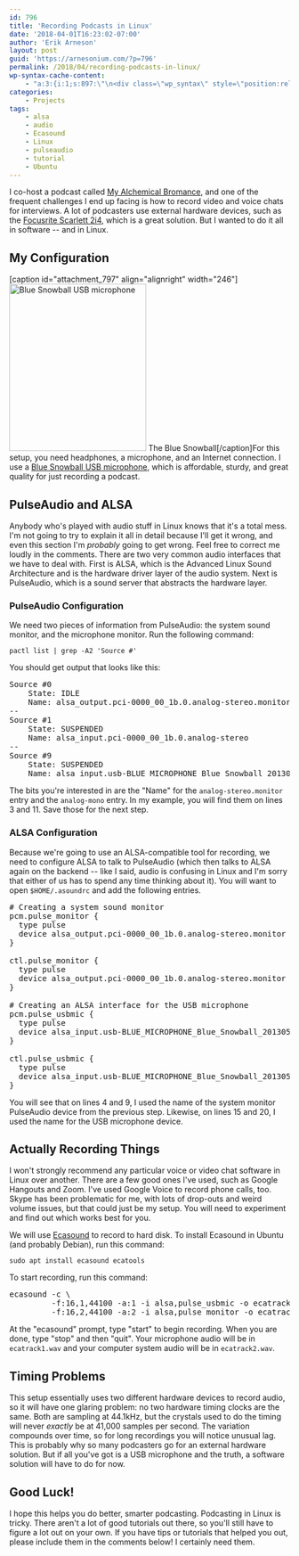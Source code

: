 ```yaml
---
id: 796
title: 'Recording Podcasts in Linux'
date: '2018-04-01T16:23:02-07:00'
author: 'Erik Arneson'
layout: post
guid: 'https://arnesonium.com/?p=796'
permalink: /2018/04/recording-podcasts-in-linux/
wp-syntax-cache-content:
    - "a:3:{i:1;s:897:\"\n<div class=\"wp_syntax\" style=\"position:relative;\"><table><tr><td class=\"line_numbers\"><pre>1\n2\n3\n4\n5\n6\n7\n8\n9\n10\n11\n</pre></td><td class=\"code\"><pre class=\"\" style=\"font-family:monospace;\">Source #<span style=\"\">0</span>\n    State: IDLE\n    Name: alsa_output.pci-0000_00_1b.0.analog-stereo.monitor\n--\nSource #<span style=\"\">1</span>\n    State: SUSPENDED\n    Name: alsa_input.pci-0000_00_1b.0.analog-stereo\n--\nSource #<span style=\"\">9</span>\n    State: SUSPENDED\n    Name: alsa_input.usb-BLUE_MICROPHONE_Blue_Snowball_201305-00.analog-mono</pre></td></tr></table><p class=\"theCode\" style=\"display:none;\">Source #0\n    State: IDLE\n    Name: alsa_output.pci-0000_00_1b.0.analog-stereo.monitor\n--\nSource #1\n    State: SUSPENDED\n    Name: alsa_input.pci-0000_00_1b.0.analog-stereo\n--\nSource #9\n    State: SUSPENDED\n    Name: alsa_input.usb-BLUE_MICROPHONE_Blue_Snowball_201305-00.analog-mono</p></div>\n\";i:2;s:1549:\"\n<div class=\"wp_syntax\" style=\"position:relative;\"><table><tr><td class=\"line_numbers\"><pre>1\n2\n3\n4\n5\n6\n7\n8\n9\n10\n11\n12\n13\n14\n15\n16\n17\n18\n19\n20\n21\n</pre></td><td class=\"code\"><pre class=\"\" style=\"font-family:monospace;\"># Creating a system sound monitor\npcm.pulse_monitor <span class=\"br0\">&#123;</span>\n  type pulse\n  device alsa_output.pci-0000_00_1b.0.analog-stereo.monitor\n<span class=\"br0\">&#125;</span>\n&nbsp;\nctl.pulse_monitor <span class=\"br0\">&#123;</span>\n  type pulse\n  device alsa_output.pci-0000_00_1b.0.analog-stereo.monitor\n<span class=\"br0\">&#125;</span>\n&nbsp;\n# Creating an ALSA interface for the USB microphone\npcm.pulse_usbmic <span class=\"br0\">&#123;</span>\n  type pulse\n  device alsa_input.usb-BLUE_MICROPHONE_Blue_Snowball_201305-00.analog-mono\n<span class=\"br0\">&#125;</span>\n&nbsp;\nctl.pulse_usbmic <span class=\"br0\">&#123;</span>\n  type pulse\n  device alsa_input.usb-BLUE_MICROPHONE_Blue_Snowball_201305-00.analog-mono\n<span class=\"br0\">&#125;</span></pre></td></tr></table><p class=\"theCode\" style=\"display:none;\"># Creating a system sound monitor\npcm.pulse_monitor {\n  type pulse\n  device alsa_output.pci-0000_00_1b.0.analog-stereo.monitor\n}\n\nctl.pulse_monitor {\n  type pulse\n  device alsa_output.pci-0000_00_1b.0.analog-stereo.monitor\n}\n\n# Creating an ALSA interface for the USB microphone\npcm.pulse_usbmic {\n  type pulse\n  device alsa_input.usb-BLUE_MICROPHONE_Blue_Snowball_201305-00.analog-mono\n}\n\nctl.pulse_usbmic {\n  type pulse\n  device alsa_input.usb-BLUE_MICROPHONE_Blue_Snowball_201305-00.analog-mono\n}</p></div>\n\";i:3;s:1028:\"\n<div class=\"wp_syntax\" style=\"position:relative;\"><table><tr><td class=\"line_numbers\"><pre>1\n2\n3\n</pre></td><td class=\"code\"><pre class=\"bash\" style=\"font-family:monospace;\">ecasound <span style=\"color: #660033;\">-c</span> \\\n         -f:<span style=\"color: #000000;\">16</span>,<span style=\"color: #000000;\">1</span>,<span style=\"color: #000000;\">44100</span> -a:<span style=\"color: #000000;\">1</span> <span style=\"color: #660033;\">-i</span> alsa,pulse_usbmic <span style=\"color: #660033;\">-o</span> ecatrack1.wav \\\n         -f:<span style=\"color: #000000;\">16</span>,<span style=\"color: #000000;\">2</span>,<span style=\"color: #000000;\">44100</span> -a:<span style=\"color: #000000;\">2</span> <span style=\"color: #660033;\">-i</span> alsa,pulse_monitor <span style=\"color: #660033;\">-o</span> ecatrack2.wav</pre></td></tr></table><p class=\"theCode\" style=\"display:none;\">ecasound -c \\\n         -f:16,1,44100 -a:1 -i alsa,pulse_usbmic -o ecatrack1.wav \\\n         -f:16,2,44100 -a:2 -i alsa,pulse_monitor -o ecatrack2.wav</p></div>\n\";}"
categories:
    - Projects
tags:
    - alsa
    - audio
    - Ecasound
    - Linux
    - pulseaudio
    - tutorial
    - Ubuntu
---
```


I co-host a podcast called <a href="https://myalchemicalbromance.com/" rel="noopener" target="_blank">My Alchemical Bromance</a>, and one of the frequent challenges I end up facing is how to record video and voice chats for interviews. A lot of podcasters use external hardware devices, such as the <a href="https://amzn.to/2Gt0iOc" rel="noopener" target="_blank">Focusrite Scarlett 2i4</a>, which is a great solution. But I wanted to do it all in software -- and in Linux.
<!--more-->

## My Configuration

[caption id="attachment_797" align="alignright" width="246"]<a href="https://amzn.to/2GJJBgt"><img src="https://arnesonium.com/wp-content/uploads/2018/04/Blue-Snowball-USB-246x300.png" alt="Blue Snowball USB microphone" width="246" height="300" class="size-medium wp-image-797" /></a> The Blue Snowball[/caption]For this setup, you need headphones, a microphone, and an Internet connection. I use a <a href="https://amzn.to/2H4C8Gs" rel="noopener" target="_blank">Blue Snowball USB microphone</a>, which is affordable, sturdy, and great quality for just recording a podcast.

## PulseAudio and ALSA

Anybody who's played with audio stuff in Linux knows that it's a total mess. I'm not going to try to explain it all in detail because I'll get it wrong, and even this section I'm *probably* going to get wrong. Feel free to correct me loudly in the comments. There are two very common audio interfaces that we have to deal with. First is ALSA, which is the Advanced Linux Sound Architecture and is the hardware driver layer of the audio system. Next is PulseAudio, which is a sound server that abstracts the hardware layer.

### PulseAudio Configuration

We need two pieces of information from PulseAudio: the system sound monitor, and the microphone monitor. Run the following command:

```shell
pactl list | grep -A2 'Source #'
```

You should get output that looks like this:

<pre line="1">
Source #0
	State: IDLE
	Name: alsa_output.pci-0000_00_1b.0.analog-stereo.monitor
--
Source #1
	State: SUSPENDED
	Name: alsa_input.pci-0000_00_1b.0.analog-stereo
--
Source #9
	State: SUSPENDED
	Name: alsa_input.usb-BLUE_MICROPHONE_Blue_Snowball_201305-00.analog-mono
</pre>

The bits you're interested in are the "Name" for the `analog-stereo.monitor` entry and the `analog-mono` entry. In my example, you will find them on lines 3 and 11. Save those for the next step.

### ALSA Configuration

Because we're going to use an ALSA-compatible tool for recording, we need to configure ALSA to talk to PulseAudio (which then talks to ALSA again on the backend -- like I said, audio is confusing in Linux and I'm sorry that either of us has to spend any time thinking about it). You will want to open `$HOME/.asoundrc` and add the following entries.

<pre line="1">
# Creating a system sound monitor
pcm.pulse_monitor {
  type pulse
  device alsa_output.pci-0000_00_1b.0.analog-stereo.monitor
}

ctl.pulse_monitor {
  type pulse
  device alsa_output.pci-0000_00_1b.0.analog-stereo.monitor
}

# Creating an ALSA interface for the USB microphone
pcm.pulse_usbmic {
  type pulse
  device alsa_input.usb-BLUE_MICROPHONE_Blue_Snowball_201305-00.analog-mono
}

ctl.pulse_usbmic {
  type pulse
  device alsa_input.usb-BLUE_MICROPHONE_Blue_Snowball_201305-00.analog-mono
}
</pre>

You will see that on lines 4 and 9, I used the name of the system monitor PulseAudio device from the previous step. Likewise, on lines 15 and 20, I used the name for the USB microphone device.

## Actually Recording Things

I won't strongly recommend any particular voice or video chat software in Linux over another. There are a few good ones I've used, such as Google Hangouts and Zoom. I've used Google Voice to record phone calls, too. Skype has been problematic for me, with lots of drop-outs and weird volume issues, but that could just be my setup. You will need to experiment and find out which works best for you.

We will use <a href="http://www.eca.cx/ecasound/" rel="noopener" target="_blank">Ecasound</a> to record to hard disk. To install Ecasound in Ubuntu (and probably Debian), run this command:

```shell
sudo apt install ecasound ecatools
```

To start recording, run this command:

<pre lang="bash" line="1">
ecasound -c \
         -f:16,1,44100 -a:1 -i alsa,pulse_usbmic -o ecatrack1.wav \
         -f:16,2,44100 -a:2 -i alsa,pulse_monitor -o ecatrack2.wav
</pre>

At the "ecasound" prompt, type "start" to begin recording. When you are done, type "stop" and then "quit". Your microphone audio will be in `ecatrack1.wav` and your computer system audio will be in `ecatrack2.wav`.

## Timing Problems

This setup essentially uses two different hardware devices to record audio, so it will have one glaring problem: no two hardware timing clocks are the same. Both are sampling at 44.1kHz, but the crystals used to do the timing will never *exactly* be at 41,000 samples per second. The variation compounds over time, so for long recordings you will notice unusual lag. This is probably why so many podcasters go for an external hardware solution. But if all you've got is a USB microphone and the truth, a software solution will have to do for now.

## Good Luck!

I hope this helps you do better, smarter podcasting. Podcasting in Linux is tricky. There aren't a lot of good tutorials out there, so you'll still have to figure a lot out on your own. If you have tips or tutorials that helped you out, please include them in the comments below! I certainly need them.
